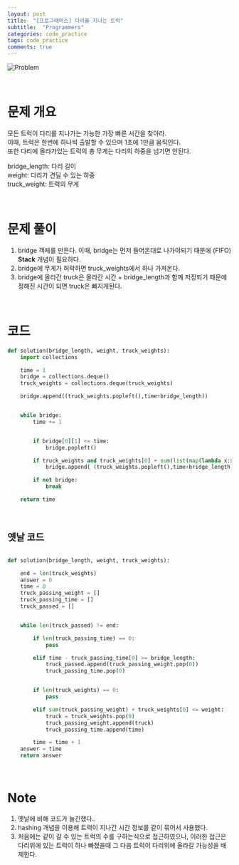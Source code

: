 ```yaml
---
layout: post
title:  "[프로그래머스] 다리를 지나는 트럭"
subtitle:  "Programmers"
categories: code_practice
tags: code_practice
comments: true
---
```


![Problem](https://swha0105.github.io/assets/code_practice/P_truck.JPG)

<br/>

# 문제 개요

모든 트럭이 다리를 지나가는 가능한 가장 빠른 시간을 찾아라.  
이때, 트럭은 한번에 하나씩 출발할 수 있으며 1초에 1만큼 움직인다.  
또한 다리에 올라가있는 트럭의 총 무게는 다리의 하중을 넘기면 안된다.  

bridge_length: 다리 길이  
weight: 다리가 견딜 수 있는 하중  
truck_weight: 트럭의 무게
  
<br/>

# 문제 풀이

1. bridge 객체를 만든다. 이때, bridge는 먼저 들어온대로 나가야되기 때문에 (FIFO) **Stack** 개념이 필요하다.
2. bridge에 무게가 허락하면 truck_weights에서 하나 가져온다.
3. bridge에 올라간 truck은 올라간 시간 + bridge_length과 함께 저장되기 때문에 정해진 시간이 되면 truck은 빠지게된다.

<br/>

# 코드 

```python 
def solution(bridge_length, weight, truck_weights):
    import collections

    time = 1
    bridge = collections.deque()
    truck_weights = collections.deque(truck_weights)

    bridge.append((truck_weights.popleft(),time+bridge_length))


    while bridge:
        time += 1


        if bridge[0][1] <= time:
            bridge.popleft()

        if truck_weights and truck_weights[0] + sum(list(map(lambda x:x[0],bridge))) <= weight:
            bridge.append( (truck_weights.popleft(),time+bridge_length))

        if not bridge:
            break

    return time   
```

<br/>

## 옛날 코드

```python 

def solution(bridge_length, weight, truck_weights):

    end = len(truck_weights)
    answer = 0
    time = 0
    truck_passing_weight = []
    truck_passing_time = []
    truck_passed = []


    while len(truck_passed) != end:

        if len(truck_passing_time) == 0:
            pass

        elif time - truck_passing_time[0] >= bridge_length:
            truck_passed.append(truck_passing_weight.pop(0))
            truck_passing_time.pop(0)


        if len(truck_weights) == 0:
            pass

        elif sum(truck_passing_weight) + truck_weights[0] <= weight:
            truck = truck_weights.pop(0)
            truck_passing_weight.append(truck)
            truck_passing_time.append(time)

        time = time + 1 
    answer = time
    return answer
```


<br/>

# Note

1. 옛날에 비해 코드가 늘긴했다.. 
2. hashing 개념을 이용해 트럭이 지나간 시간 정보를 같이 묶어서 사용했다. 
3. 처음에는 같이 갈 수 있는 트럭의 수를 구하는식으로 접근하였으나, 이러한 접근은 다리위에 있는 트럭이 하나 빠졌을때 그 다음 트럭이 다리위에 올라갈 가능성을 배제한다.
